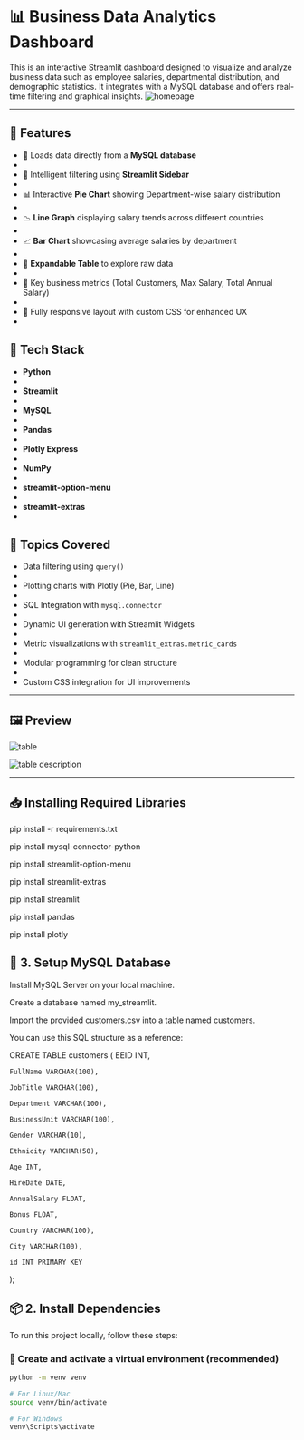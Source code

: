 # 📊 Business Data Analytics Dashboard

This is an interactive Streamlit dashboard designed to visualize and analyze business data such as employee salaries, departmental distribution, and demographic statistics. It integrates with a MySQL database and offers real-time filtering and graphical insights.
![homepage](https://github.com/user-attachments/assets/29469c56-6ddc-4a20-9c35-3cd6fe212a9c)

---

## 🚀 Features

- 📁 Loads data directly from a **MySQL database**
- 
- 🧠 Intelligent filtering using **Streamlit Sidebar**
- 
- 📊 Interactive **Pie Chart** showing Department-wise salary distribution
- 
- 📉 **Line Graph** displaying salary trends across different countries
- 
- 📈 **Bar Chart** showcasing average salaries by department
- 
- 🧾 **Expandable Table** to explore raw data
- 
- 📐 Key business metrics (Total Customers, Max Salary, Total Annual Salary)
- 
- 📱 Fully responsive layout with custom CSS for enhanced UX
- 

## 🧪 Tech Stack

- **Python**
- 
- **Streamlit**
- 
- **MySQL**
- 
- **Pandas**
- 
- **Plotly Express**
- 
- **NumPy**
- 
- **streamlit-option-menu**
- 
- **streamlit-extras**
- 

## 📌 Topics Covered

- Data filtering using `query()`
- 
- Plotting charts with Plotly (Pie, Bar, Line)
- 
- SQL Integration with `mysql.connector`
- 
- Dynamic UI generation with Streamlit Widgets
- 
- Metric visualizations with `streamlit_extras.metric_cards`
- 
- Modular programming for clean structure
- 
- Custom CSS integration for UI improvements

---

## 🖼️ Preview

![table](https://github.com/user-attachments/assets/c3c98666-1d88-44f9-b6cd-dcfe4da3953e)

![table description](https://github.com/user-attachments/assets/931f233e-3004-48ab-a147-1e72edb186ac)

---


## 📥 Installing Required Libraries
pip install -r requirements.txt

pip install mysql-connector-python

pip install streamlit-option-menu

pip install streamlit-extras

pip install streamlit

pip install pandas

pip install plotly

## 💾 3. Setup MySQL Database

Install MySQL Server on your local machine.

Create a database named my_streamlit.

Import the provided customers.csv into a table named customers.

You can use this SQL structure as a reference:

CREATE TABLE customers (
    EEID INT,
    
    FullName VARCHAR(100),
    
    JobTitle VARCHAR(100),
    
    Department VARCHAR(100),
    
    BusinessUnit VARCHAR(100),
    
    Gender VARCHAR(10),
    
    Ethnicity VARCHAR(50),
    
    Age INT,
    
    HireDate DATE,
    
    AnnualSalary FLOAT,
    
    Bonus FLOAT,
    
    Country VARCHAR(100),
    
    City VARCHAR(100),
    
    id INT PRIMARY KEY
);




## 📦 2. Install Dependencies

To run this project locally, follow these steps:

### 🔧 Create and activate a virtual environment (recommended)

```bash
python -m venv venv

# For Linux/Mac
source venv/bin/activate      

# For Windows
venv\Scripts\activate
